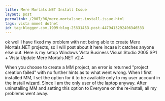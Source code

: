 ```yaml
---
title: Mere Mortals.NET Install Issue
layout: post
permalink: /2007/06/mere-mortalsnet-install-issue.html
tags: vista mmnet dotnet
id: tag:blogger.com,1999:blog-25631453.post-4479413292406346533
---
```


ok well I have fixed my problem with not being able to create Mere Mortals.NET projects, so I will post about it here incase it catches anyone else out.
Here is my setup
Windows Vista Business
Visual Studio 2005 SP1 + Vista Update
Mere Mortals.NET v2.4

When you choose to create a MM project, an error is returned "project creation failed" with no further hints as to what went wrong.
When I first installed MM, I set the option for it to be available only to my user account in the install wizard. Since I am the only user of the laptop anyway.
After uninstalling MM and setting this option to Everyone on the re-install, all my problems went away.